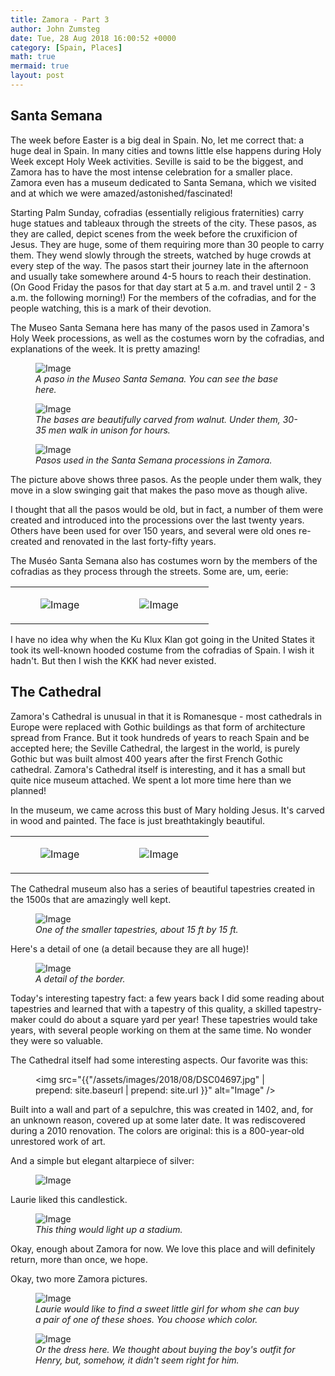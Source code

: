 ```yaml
---
title: Zamora - Part 3
author: John Zumsteg
date: Tue, 28 Aug 2018 16:00:52 +0000
category: [Spain, Places]
math: true
mermaid: true
layout: post
---
```

<h2>Santa Semana</h2>
The week before Easter is a big deal in Spain. No, let me correct that: a huge deal in Spain. In many cities and towns little else happens during Holy Week except Holy Week activities. Seville is said to be the biggest, and Zamora has to have the most intense celebration for a smaller place. Zamora even has a museum dedicated to Santa Semana, which we visited and at which we were amazed/astonished/fascinated!

Starting Palm Sunday, cofradias (essentially religious fraternities) carry huge statues and tableaux through the streets of the city. These pasos, as they are called, depict scenes from the week before the cruxificion of Jesus. They are huge, some of them requiring more than 30 people to carry them. They wend slowly through the streets, watched by huge crowds at every step of the way. The pasos start their journey late in the afternoon and usually take somewhere around 4-5 hours to reach their destination. (On Good Friday the pasos for that day start at 5 a.m. and travel until 2 - 3 a.m. the following morning!) For the members of the cofradias, and for the people watching, this is a mark of their devotion.

The Museo Santa Semana here has many of the pasos used in Zamora's Holy Week processions, as well as the costumes worn by the cofradias, and explanations of the week. It is pretty amazing!

<figure class = "landscape">
	<img src="{{"/assets/images/2018/08/DSC04585.jpg" | prepend: site.baseurl | prepend: site.url }}" alt="Image" />
	<figcaption><em>A paso in the Museo Santa Semana. You can see the base here.</em></figcaption>
</figure>



<figure class = "portrait">
	<img src="{{"/assets/images/2018/08/DSC04597.jpg" | prepend: site.baseurl | prepend: site.url }}" alt="Image" />
	<figcaption><em>The bases are beautifully carved from walnut. Under them, 30-35 men walk in unison for hours.</em></figcaption>
</figure>



<figure class = "portrait">
	<img src="{{"/assets/images/2018/08/DSC04595.jpg" | prepend: site.baseurl | prepend: site.url }}" alt="Image" />
	<figcaption><em>Pasos used in the Santa Semana processions in Zamora.</em></figcaption>
</figure>



The picture above shows three pasos. As the people under them walk, they move in a slow swinging gait that makes the paso move as though alive.

I thought that all the pasos would be old, but in fact, a number of them were created and introduced into the processions over the last twenty years. Others have been used for over 150 years, and several were old ones re-created and renovated in the last forty-fifty years.

The Muséo Santa Semana also has costumes worn by the members of the cofradias as they process through the streets. Some are, um, eerie:
<table>
<tbody>
<tr>
<td><figure class = "landscape">
	<img src="{{"/assets/images/2018/08/DSC04600.jpg" | prepend: site.baseurl | prepend: site.url }}" alt="Image" />
	<figcaption></figcaption>
</figure>

</td>
<td><figure class = "landscape">
	<img src="{{"/assets/images/2018/08/DSC04596.jpg" | prepend: site.baseurl | prepend: site.url }}" alt="Image" />
	<figcaption></figcaption>
</figure>

</td>
</tr>
</tbody>
</table>
I have no idea why when the Ku Klux Klan got going in the United States it took its well-known hooded costume from the cofradias of Spain. I wish it hadn't. But then I wish the KKK had never existed.
<h2>The Cathedral</h2>
Zamora's Cathedral is unusual in that it is Romanesque - most cathedrals in Europe were replaced with Gothic buildings as that form of architecture spread from France. But it took hundreds of years to reach Spain and be accepted here; the Seville Cathedral, the largest in the world, is purely Gothic but was built almost 400 years after the first French Gothic cathedral. Zamora's Cathedral itself is interesting, and it has a small but quite nice museum attached. We spent a lot more time here than we planned!

In the museum, we came across this bust of Mary holding Jesus. It's carved in wood and painted. The face is just breathtakingly beautiful.
<table>
<tbody>
<tr>
<td><figure class = "landscape">
	<img src="{{"/assets/images/2018/08/DSC04660.jpg" | prepend: site.baseurl | prepend: site.url }}" alt="Image" />
	<figcaption></figcaption>
</figure>

</td>
<td><figure class = "landscape">
	<img src="{{"/assets/images/2018/08/DSC04662.jpg" | prepend: site.baseurl | prepend: site.url }}" alt="Image" />
	<figcaption></figcaption>
</figure>

</td>
</tr>
</tbody>
</table>
The Cathedral museum also has a series of beautiful tapestries created in the 1500s that are amazingly well kept.

<figure class = "portrait">
	<img src="{{"/assets/images/2018/08/DSC04670.jpg" | prepend: site.baseurl | prepend: site.url }}" alt="Image" />
	<figcaption><em>One of the smaller tapestries, about 15 ft by 15 ft.</em></figcaption>
</figure>



Here's a detail of one (a detail because they are all huge)!

<figure class = "portrait">
	<img src="{{"/assets/images/2018/08/DSC04674.jpg" | prepend: site.baseurl | prepend: site.url }}" alt="Image" />
	<figcaption><em>A detail of the border.</em></figcaption>
</figure>



Today's interesting tapestry fact: a few years back I did some reading about tapestries and learned that with a tapestry of this quality, a skilled tapestry-maker could do about a square yard per year! These tapestries would take years, with several people working on them at the same time. No wonder they were so valuable.

The Cathedral itself had some interesting aspects. Our favorite was this:<figure class = "portrait">
	<img src="{{"/assets/images/2018/08/DSC04697.jpg" | prepend: site.baseurl | prepend: site.url }}" alt="Image" />
	<figcaption></figcaption>
</figure>

Built into a wall and part of a sepulchre, this was created in 1402, and, for an unknown reason, covered up at some later date. It was rediscovered during a 2010 renovation. The colors are original: this is a 800-year-old unrestored work of art.

And a simple but elegant altarpiece of silver:

<figure class = "portrait">
	<img src="{{"/assets/images/2018/08/DSC04692.jpg" | prepend: site.baseurl | prepend: site.url }}" alt="Image" />
	<figcaption></figcaption>
</figure>

Laurie liked this candlestick.

<figure class = "landscape">
	<img src="{{"/assets/images/2018/08/DSC04668.jpg" | prepend: site.baseurl | prepend: site.url }}" alt="Image" />
	<figcaption><em>This thing would light up a stadium.</em></figcaption>
</figure>



Okay, enough about Zamora for now. We love this place and will definitely return, more than once, we hope.

Okay, two more Zamora pictures.

<figure class = "portrait">
	<img src="{{"/assets/images/2018/08/DSC04627.jpg" | prepend: site.baseurl | prepend: site.url }}" alt="Image" />
	<figcaption><em>Laurie would like to find a sweet little girl for whom she can buy a pair of one of these shoes. You choose which color.</em></figcaption>
</figure>



<figure class = "portrait">
	<img src="{{"/assets/images/2018/08/DSC04632.jpg" | prepend: site.baseurl | prepend: site.url }}" alt="Image" />
	<figcaption><em>Or the dress here. We thought about buying the boy's outfit for Henry, but, somehow, it didn't seem right for him.</em></figcaption>
</figure>



&nbsp;
